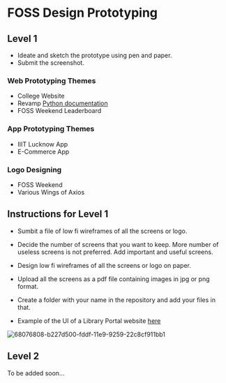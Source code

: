 # FOSS Design Prototyping

## Level 1
- Ideate and sketch the prototype using pen and paper.
- Submit the screenshot.

### Web Prototyping Themes
- College Website 
- Revamp [Python documentation](https://docs.python.org/3/)
- FOSS Weekend Leaderboard

### App Prototyping Themes
- IIIT Lucknow App
- E-Commerce App

### Logo Designing
- FOSS Weekend
- Various Wings of Axios

## Instructions for Level 1

- Sumbit a file of low fi wireframes of all the screens or logo. 

- Decide the number of screens that you want to keep. More number of useless screens is not preferred. Add important and useful screens.

- Design low fi wireframes of all the screens or logo on paper. 

- Upload all the screens as a pdf file containing images in jpg or png format.

- Create a folder with your name in the repository and add your files in that. 

- Example of the UI of a Library Portal website [here](https://ibb.co/J7DzCw9)

![68076808-b227d500-fddf-11e9-9259-22c8cf911bb1](https://user-images.githubusercontent.com/54657980/157660652-9a9f04af-3891-4d5f-8728-f1eafefdf6c7.png)

## Level 2
To be added soon...

